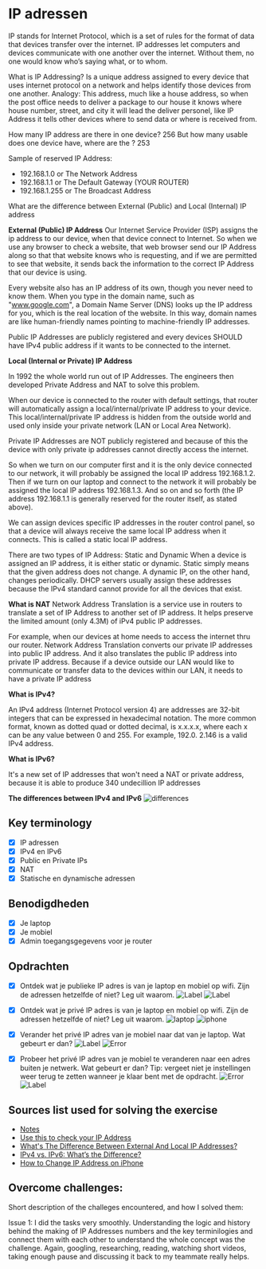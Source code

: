 # IP adressen

IP stands for Internet Protocol, which is a set of rules for the format of data that devices transfer over the internet. IP addresses let computers and devices communicate with one another over the internet. Without them, no one would know who’s saying what, or to whom.

What is IP Addressing? Is a unique address assigned to every device that uses internet protocol on a network and helps identify those devices from one another. Analogy: This address, much like a house address, so when the post office needs to deliver a package to our house it knows where house number, street, and city it will lead the deliver personel, like IP Address it tells other devices where to send data or where is received from.

How many IP address are there in one device? 256
But how many usable does one device have, where are the ? 253

Sample of reserved IP Address:

- 192.168.1.0 or The Network Address
- 192.168.1.1 or The Default Gateway (YOUR ROUTER)
- 192.168.1.255 or The Broadcast Address

What are the difference between External (Public) and Local (Internal) IP address

**External (Public) IP Address**
Our Internet Service Provider (ISP) assigns the ip address to our device, when that device connect to Internet. So when we use any browser to check a website, that web browser send our IP Address along so that that website knows who is requesting, and if we are permitted to see that website, it sends back the information to the correct IP Address that our device is using.

Every website also has an IP address of its own, though you never need to know them. When you type in the domain name, such as "www.google.com", a Domain Name Server (DNS) looks up the IP address for you, which is the real location of the website. In this way, domain names are like human-friendly names pointing to machine-friendly IP addresses.

Public IP Addresses are publicly registered and every devices SHOULD have IPv4 public address if it wants to be connected to the internet.

**Local (Internal or Private) IP Address**

In 1992 the whole world run out of IP Addresses. The engineers then developed Private Address and NAT to solve this problem.

When our device is connected to the router with default settings, that router will automatically assign a local/internal/private IP address to your device. This local/internal/private IP address is hidden from the outside world and used only inside your private network (LAN or Local Area Network).

Private IP Addresses are NOT publicly registered and because of this the device with only private ip addresses cannot directly access the internet.

So when we turn on our computer first and it is the only device connected to our network, it will probably be assigned the local IP address 192.168.1.2. Then if we turn on our laptop and connect to the network it will probably be assigned the local IP address 192.168.1.3. And so on and so forth (the IP address 192.168.1.1 is generally reserved for the router itself, as stated above).

We can assign devices specific IP addresses in the router control panel, so that a device will always receive the same local IP address when it connects. This is called a static local IP address.

There are two types of IP Address: Static and Dynamic
When a device is assigned an IP address, it is either static or dynamic. Static simply means that the given address does not change. A dynamic IP, on the other hand, changes periodically. DHCP servers usually assign these addresses because the IPv4 standard cannot provide for all the devices that exist.

**What is NAT**
Network Address Translation is a service use in routers to translate a set of IP Address to another set of IP address. It helps preserve the limited amount (only 4.3M) of iPv4 public IP addresses.

For example, when our devices at home needs to access the internet thru our router. Network Address Translation converts our private IP addresses into public IP address. And it also translates the public IP address into private IP address. Because if a device outside our LAN would like to communicate or transfer data to the devices within our LAN, it needs to have a private IP address

**What is IPv4?**

An IPv4 address (Internet Protocol version 4) are addresses are 32-bit integers that can be expressed in hexadecimal notation. The more common format, known as dotted quad or dotted decimal, is x.x.x.x, where each x can be any value between 0 and 255. For example, 192.0. 2.146 is a valid IPv4 address.

**What is IPv6?**

It's a new set of IP addresses that won't need a NAT or private address, because it is able to produce 340 undecillion IP addresses

**The differences between IPv4 and IPv6**
![differences](https://github.com/techgrounds/techgrounds-anj-dtmr/blob/main/00_includes/week-2-includes/ntw-05-difference.png)

## Key terminology

- [x] IP adressen
- [x] IPv4 en IPv6
- [x] Public en Private IPs
- [x] NAT
- [x] Statische en dynamische adressen

## Benodigdheden

- [x] Je laptop
- [x] Je mobiel
- [x] Admin toegangsgegevens voor je router

## Opdrachten

- [x] Ontdek wat je publieke IP adres is van je laptop en mobiel op wifi.
      Zijn de adressen hetzelfde of niet? Leg uit waarom.
      ![Label](https://github.com/techgrounds/techgrounds-anj-dtmr/blob/main/00_includes/week-2-includes/ntw-05-public.png)
      ![Label](https://github.com/techgrounds/techgrounds-anj-dtmr/blob/main/00_includes/week-2-includes/ntw-05-public1.png)

- [x] Ontdek wat je privé IP adres is van je laptop en mobiel op wifi.
      Zijn de adressen hetzelfde of niet? Leg uit waarom.
      ![laptop](https://github.com/techgrounds/techgrounds-anj-dtmr/blob/main/00_includes/week-2-includes/ntw-05-iplaptop.png)
      ![iphone](https://github.com/techgrounds/techgrounds-anj-dtmr/blob/main/00_includes/week-2-includes/ntw-05-ipphone.PNG)

- [x] Verander het privé IP adres van je mobiel naar dat van je laptop. Wat gebeurt er dan?
      ![Label](https://github.com/techgrounds/techgrounds-anj-dtmr/blob/main/00_includes/week-2-includes/ntw-05-samelaptop.PNG)
      ![Error](https://github.com/techgrounds/techgrounds-anj-dtmr/blob/main/00_includes/week-2-includes/ntw-05-error1.PNG)

- [x] Probeer het privé IP adres van je mobiel te veranderen naar een adres buiten je netwerk. Wat gebeurt er dan? Tip: vergeet niet je instellingen weer terug te zetten wanneer je klaar bent met de opdracht.
      ![Error](https://github.com/techgrounds/techgrounds-anj-dtmr/blob/main/00_includes/week-2-includes/ntw-05-error.PNG)
      ![Label](https://github.com/techgrounds/techgrounds-anj-dtmr/blob/main/00_includes/week-2-includes/ntw-05-random.PNG)

## Sources list used for solving the exercise

- [Notes](https://docs.google.com/document/d/1AmVU1y8qaYjyz-SMJ2NM0YXoQ703eJor/edit#)
- [Use this to check your IP Address](https://www.avast.com/what-is-my-ip#mac)
- [What's The Difference Between External And Local IP Addresses?](https://www.h3xed.com/web-and-internet/whats-the-difference-between-external-and-local-ip-addresses#:~:text=An%20external%20or%20public%20IP,and%20devices%20connected%20to%20it.)
- [IPv4 vs. IPv6: What’s the Difference?](https://www.avast.com/c-ipv4-vs-ipv6-addresses)
- [How to Change IP Address on iPhone](https://clearvpn.com/blog/how-to-change-ip-address-on-iphone/)

## Overcome challenges:

Short description of the challeges encountered, and how I solved them:

Issue 1: I did the tasks very smoothly. Understanding the logic and history behind the making of IP Addresses numbers and the key terminilogies and connect them with each other to understand the whole concept was the challenge. Again, googling, researching, reading, watching short videos, taking enough pause and discussing it back to my teammate really helps.
